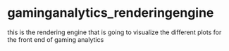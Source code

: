 # gaminganalytics_renderingengine
this is the rendering engine that is going to visualize the different plots for the front end of gaming analytics
